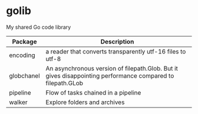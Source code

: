 # golib
My shared Go code library

Package | Description 
--------|------------
encoding | a reader that converts transparently utf-16 files to utf-8
globchanel| An asynchronous version of filepath.Glob. But it gives disappointing performance compared to filepath.GLob
pipeline | Flow of tasks chained in a pipeline
walker| Explore folders and archives
